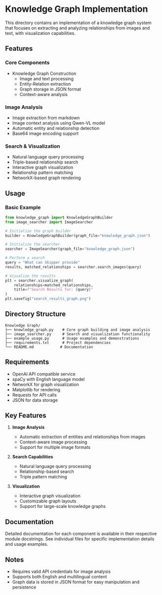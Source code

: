 # Knowledge Graph Implementation

This directory contains an implementation of a knowledge graph system that focuses on extracting and analyzing relationships from images and text, with visualization capabilities.

## Features

### Core Components
- Knowledge Graph Construction
  - Image and text processing
  - Entity-Relation extraction
  - Graph storage in JSON format
  - Context-aware analysis

### Image Analysis
- Image extraction from markdown
- Image context analysis using Qwen-VL model
- Automatic entity and relationship detection
- Base64 image encoding support

### Search & Visualization
- Natural language query processing
- Triple-based relationship search
- Interactive graph visualization
- Relationship pattern matching
- NetworkX-based graph rendering

## Usage

### Basic Example
```python
from knowledge_graph import KnowledgeGraphBuilder
from image_searcher import ImageSearcher

# Initialize the graph builder
builder = KnowledgeGraphBuilder(graph_file="knowledge_graph.json")

# Initialize the searcher
searcher = ImageSearcher(graph_file="knowledge_graph.json")

# Perform a search
query = "What can Skipper provide"
results, matched_relationships = searcher.search_images(query)

# Visualize the results
plt = searcher.visualize_graph(
    relationships=matched_relationships,
    title=f"Search Results for: {query}"
)
plt.savefig("search_results_graph.png")
```

## Directory Structure
```
Knowledge Graph/
├── knowledge_graph.py    # Core graph building and image analysis
├── image_searcher.py     # Search and visualization functionality
├── example_usage.py      # Usage examples and demonstrations
├── requirements.txt      # Project dependencies
└── README.md            # Documentation
```

## Requirements
- OpenAI API compatible service
- spaCy with English language model
- NetworkX for graph visualization
- Matplotlib for rendering
- Requests for API calls
- JSON for data storage

## Key Features
1. **Image Analysis**
   - Automatic extraction of entities and relationships from images
   - Context-aware image processing
   - Support for multiple image formats

2. **Search Capabilities**
   - Natural language query processing
   - Relationship-based search
   - Triple pattern matching

3. **Visualization**
   - Interactive graph visualization
   - Customizable graph layouts
   - Support for large-scale knowledge graphs

## Documentation
Detailed documentation for each component is available in their respective module docstrings. See individual files for specific implementation details and usage examples.

## Notes
- Requires valid API credentials for image analysis
- Supports both English and multilingual content
- Graph data is stored in JSON format for easy manipulation and persistence